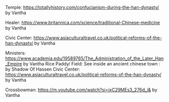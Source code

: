 
Temple: https://totallyhistory.com/confucianism-during-the-han-dynasty/
by Vantha

Healer: https://www.britannica.com/science/traditional-Chinese-medicine by Vantha

Civic Center: https://www.asiaculturaltravel.co.uk/political-reforms-of-the-han-dynasty/ by Vantha

Ministers: https://www.academia.edu/19589765/The_Administration_of_the_Later_Han_Empire by Vantha
Rice Paddy/ Field: See inside an ancient chinese town : by Shadow Of Hassen
Civic Center: https://www.asiaculturaltravel.co.uk/political-reforms-of-the-han-dynasty/ by Vantha

Crossbowman: https://m.youtube.com/watch?si=ixC29MEs3_276d_i& by Vantha

